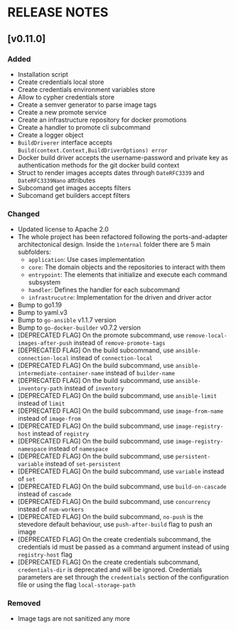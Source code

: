 # RELEASE NOTES

## [v0.11.0]

### Added
- Installation script
- Create credentials local store
- Create credentials environment variables store
- Allow to cypher credentials store
- Create a semver generator to parse image tags
- Create a new promote service
- Create an infrastructure repository for docker promotions
- Create a handler to promote cli subcommand
- Create a logger object
- `BuildDriverer` interface accepts `Build(context.Context,BuildDriverOptions) error`
- Docker build driver accepts the username-password and private key as authentication methods for the git docker build context
- Struct to render images accepts dates through `DateRFC3339` and `DateRFC3339Nano` attributes
- Subcomand get images accepts filters
- Subcomand get builders accept filters

### Changed
- Updated license to Apache 2.0
- The whole project has been refactored following the ports-and-adapter architectonical design. Inside the `ìnternal` folder there are 5 main subfolders:
  - `application`: Use cases implementation
  - `core`: The domain objects and the repositories to interact with them
  - `entrypoint`: The elements that initialize and execute each command subsystem
  - `handler`: Defines the handler for each subcommand
  - `infrastrucutre`: Implementation for the driven and driver actor
- Bump to go1.19 
- Bump to yaml.v3
- Bump to `go-ansible` v1.1.7 version
- Bump to `go-docker-builder` v0.7.2 version
- [DEPRECATED FLAG] On the promote subcommand, use `remove-local-images-after-push` instead of `remove-promote-tags`
- [DEPRECATED FLAG] On the build subcommand, use `ansible-connection-local` instead of `connection-local`
- [DEPRECATED FLAG] On the build subcommand, use `ansible-intermediate-container-name` instead of `builder-name`
- [DEPRECATED FLAG] On the build subcommand, use `ansible-inventory-path` instead of `inventory`
- [DEPRECATED FLAG] On the build subcommand, use `ansible-limit` instead of `limit`
- [DEPRECATED FLAG] On the build subcommand, use `image-from-name` instead of `image-from`
- [DEPRECATED FLAG] On the build subcommand, use `image-registry-host` instead of `registry`
- [DEPRECATED FLAG] On the build subcommand, use `image-registry-namespace` instead of `namespace`
- [DEPRECATED FLAG] On the build subcommand, use `persistent-variable` instead of `set-persistent`
- [DEPRECATED FLAG] On the build subcommand, use `variable` instead of `set`
- [DEPRECATED FLAG] On the build subcommand, use `build-on-cascade` instead of `cascade`
- [DEPRECATED FLAG] On the build subcommand, use `concurrency` instead of `num-workers`
- [DEPRECATED FLAG] On the build subcommand, `no-push` is the stevedore default behaviour, use `push-after-build` flag to push an image
- [DEPRECATED FLAG] On the create credentials subcommand, the credentials id must be passed as a command argument instead of using `registry-host` flag
- [DEPRECATED FLAG] On the create credentials subcommand, `credentials-dir` is deprecated and will be ignored. Credentials parameters are set through the `credentials` section of the configuration file or using the flag `local-storage-path`

### Removed
- Image tags are not sanitized any more
